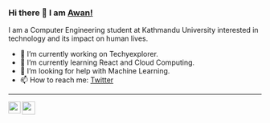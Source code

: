 ### Hi there 👋 I am [Awan!](https://awanshrestha.github.io) 

I am a Computer Engineering student at Kathmandu University interested in technology and its impact on human lives.

- 🔭 I’m currently working on Techyexplorer.
- 🌱 I’m currently learning React and Cloud Computing.
- 🤔 I’m looking for help with Machine Learning.
- 📫 How to reach me: [Twitter](https://twitter.com/awanshrestha1)

<hr/>

<a href="https://www.linkedin.com/in/awanshrestha/">
  <img align="left" width="24px" src="https://cdn.jsdelivr.net/npm/simple-icons@v3/icons/linkedin.svg"  />
</a>
<a href="https://twitter.com/awanshrestha1">
  <img align="left" width="26px" src="https://cdn.jsdelivr.net/npm/simple-icons@v3/icons/twitter.svg" />
</a>
